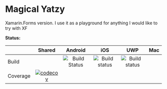 # Magical Yatzy #

Xamarin.Forms version. I use it as a playground for anything I would like to try with XF

**Status:**

|   |Shared   |Android   |iOS   |UWP   |Mac
|:-|:-:|:-:|:-:|:-:|:-:|
|Build   |   |![Build Status](https://build.appcenter.ms/v0.1/apps/f3ea501e-6034-41bc-9bcf-a09f902a2485/branches/develop/badge)   |![Build status](https://build.appcenter.ms/v0.1/apps/b932b5bb-bcd4-4e03-be0b-db4b42878a8a/branches/develop/badge)   |![Build status](https://build.appcenter.ms/v0.1/apps/7d5d1bea-d0c5-409d-9ef5-9337fa29b9b8/branches/develop/badge)   |   |
|Coverage   |[![codecov](https://codecov.io/gh/anton-makarevich/MagicalYatzyXF/branch/develop/graph/badge.svg)](https://codecov.io/gh/anton-makarevich/MagicalYatzyXF)   |   |   |   |   |


